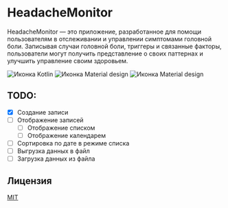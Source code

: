<a name="project-description"><h1>HeadacheMonitor</h1></a>
HeadacheMonitor — это приложение, разработанное для помощи пользователям в отслеживании и управлении симптомами головной боли. Записывая случаи головной боли, триггеры и связанные факторы, пользователи могут получить представление о своих паттернах и улучшить управление своим здоровьем.

<span>
  <img src="https://img.shields.io/badge/Kotlin-kotlin.svg?colorA=555555&colorB=AC29EC&label=&logo=kotlin&logoColor=ffffff&logoWidth=10&link=https%3A%2F%2Fkotlinlang.org%2F" alt="Иконка Kotlin">
  <img src="https://img.shields.io/badge/Jetpack_Compose-jetpackcompose.svg?colorA=555555&colorB=4285F4&label=&logo=jetpackcompose&logoColor=ffffff&logoWidth=10&link=https://m3.material.io/" alt="Иконка Material design">
  <img src="https://img.shields.io/badge/Material_3-materialdesign.svg?colorA=555555&colorB=05639B&label=&logo=materialdesign&logoColor=ffffff&logoWidth=10&link=https://m3.material.io/" alt="Иконка Material design">
</span> 

<a name="functions"><h2>TODO:</h2></a>
- [x] Создание записи
- [ ] Отображение записей
  - [ ] Отображение списком
  - [ ] Отображение календарем
- [ ] Сортировка по дате в режиме списка
- [ ] Выгрузка данных в файл
- [ ] Загрузка данных из файла

<a name="license"><h2>Лицензия</h2></a>
[MIT](https://choosealicense.com/licenses/mit/)
